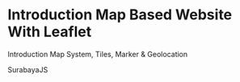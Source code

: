 # Introduction Map Based Website With Leaflet
Introduction Map System, Tiles, Marker &amp; Geolocation

SurabayaJS
